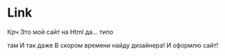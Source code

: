# Link
Крч
Это мой сайт на Html
да...
типо
<html> там
  <head> И так даже </head>
  В скором времени найду дизайнера!
  И оформлю сайт!
